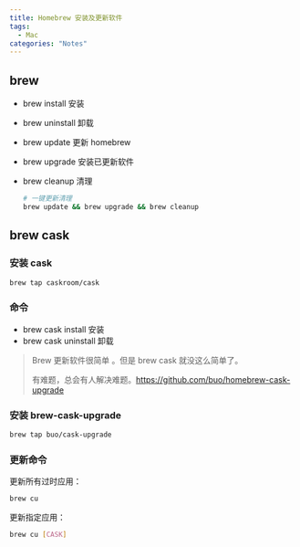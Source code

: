 ```yaml
---
title: Homebrew 安装及更新软件
tags:
  - Mac
categories: "Notes"
---
```


## brew

- brew install 安装

- brew uninstall 卸载

- brew update 更新 homebrew

- brew upgrade 安装已更新软件

- brew cleanup 清理

  ```bash
  # 一键更新清理
  brew update && brew upgrade && brew cleanup
  ```

## brew cask

### 安装 cask

```bash
brew tap caskroom/cask
```

### 命令

- brew cask install 安装
- brew cask uninstall 卸载

> Brew 更新软件很简单 。但是 brew cask 就没这么简单了。
>
> 有难题，总会有人解决难题。https://github.com/buo/homebrew-cask-upgrade

### 安装 brew-cask-upgrade

```bash
brew tap buo/cask-upgrade
```

### 更新命令

更新所有过时应用：

```bash
brew cu
```

更新指定应用：

```bash
brew cu [CASK]
```
